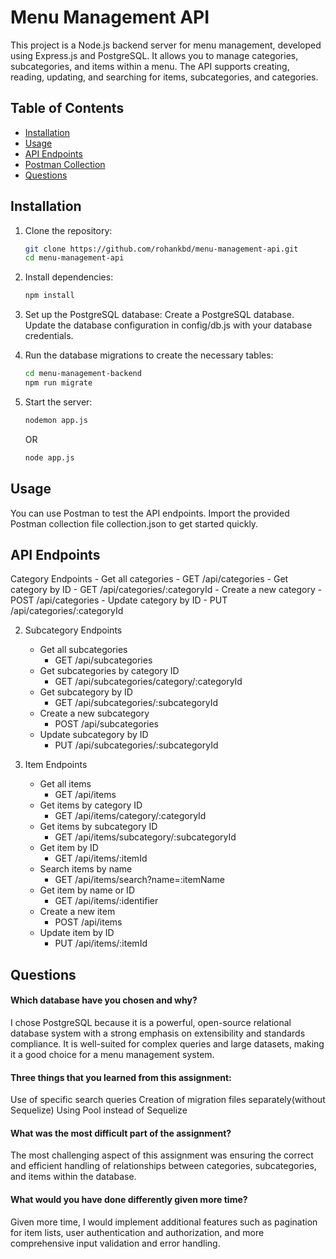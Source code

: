 # Menu Management API

This project is a Node.js backend server for menu management, developed using Express.js and PostgreSQL. It allows you to manage categories, subcategories, and items within a menu. The API supports creating, reading, updating, and searching for items, subcategories, and categories.

## Table of Contents

- [Installation](#installation)
- [Usage](#usage)
- [API Endpoints](#api-endpoints)
- [Postman Collection](#postman-collection)
- [Questions](#questions)

## Installation

1. Clone the repository:
    ```bash
    git clone https://github.com/rohankbd/menu-management-api.git
    cd menu-management-api
    ```

2. Install dependencies:
    ```bash
    npm install
    ```

3. Set up the PostgreSQL database:
    Create a PostgreSQL database.
    Update the database configuration in config/db.js with your database credentials.

4. Run the database migrations to create the necessary tables:
    ```bash
    cd menu-management-backend
    npm run migrate
    ```

5. Start the server:
    ```bash
    nodemon app.js
    ```
    OR
    ```bash
    node app.js
    ```

## Usage

You can use Postman to test the API endpoints. Import the provided Postman collection file collection.json to get started quickly.

## API Endpoints

Category Endpoints
    - Get all categories
        - GET /api/categories
    - Get category by ID
        - GET /api/categories/:categoryId
    - Create a new category
        - POST /api/categories
    - Update category by ID
        - PUT /api/categories/:categoryId

2. Subcategory Endpoints
    - Get all subcategories
        - GET /api/subcategories
    - Get subcategories by category ID
        - GET /api/subcategories/category/:categoryId
    - Get subcategory by ID
        - GET /api/subcategories/:subcategoryId
    - Create a new subcategory
        - POST /api/subcategories
    - Update subcategory by ID
        - PUT /api/subcategories/:subcategoryId

3. Item Endpoints
    - Get all items
        - GET /api/items
    - Get items by category ID
        - GET /api/items/category/:categoryId
    - Get items by subcategory ID
        - GET /api/items/subcategory/:subcategoryId
    - Get item by ID
        - GET /api/items/:itemId
    - Search items by name
        - GET /api/items/search?name=:itemName
    - Get item by name or ID
        - GET /api/items/:identifier
    - Create a new item
        - POST /api/items
    - Update item by ID
        - PUT /api/items/:itemId

## Questions

#### Which database have you chosen and why?

I chose PostgreSQL because it is a powerful, open-source relational database system with a strong emphasis on extensibility and standards compliance. It is well-suited for complex queries and large datasets, making it a good choice for a menu management system.

#### Three things that you learned from this assignment:

Use of specific search queries
Creation of migration files separately(without Sequelize)
Using Pool instead of Sequelize

#### What was the most difficult part of the assignment?
The most challenging aspect of this assignment was ensuring the correct and efficient handling of relationships between categories, subcategories, and items within the database.

#### What would you have done differently given more time?
Given more time, I would implement additional features such as pagination for item lists, user authentication and authorization, and more comprehensive input validation and error handling.
